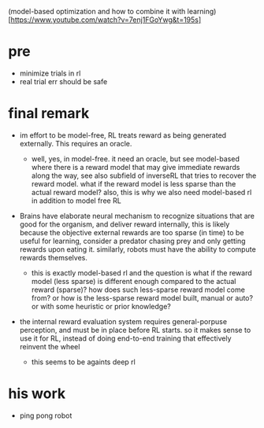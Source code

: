 (model-based optimization and how to combine it with learning)[https://www.youtube.com/watch?v=7enj1FGoYwg&t=195s]

# pre
* minimize trials in rl
* real trial err should be safe

# final remark
* im effort to be model-free, RL treats reward as being generated externally.
  This requires an oracle.
  * well, yes, in model-free. it need an oracle, but see model-based
  where there is a reward model that may give immediate rewards along the way,
  see also subfield of inverseRL that tries to recover the reward model.
  what if the reward model is less sparse than the actual reward model?
  also, this is why we also need model-based rl in addition to model free RL

* Brains have elaborate neural mechanism to recognize situations that are good for the organism, and deliver reward internally,
this is likely because the objective external rewards are too sparse (in time) to be useful for learning,
consider a predator chasing prey and only getting rewards upon eating it.
similarly, robots must have the ability to compute rewards themselves.
  * this is exactly model-based rl
  and the question is
  what if the reward model (less sparse) is different enough compared to the actual reward (sparse)?
  how does such less-sparse reward model come from? or how is the less-sparse reward model built, manual or auto?
  or with some heuristic or prior knowledge?

* the internal reward evaluation system requires general-porpuse perception, and
  must be in place before RL starts. so it makes sense to use it for RL,
  instead of doing end-to-end training that effectively reinvent the wheel
  * this seems to be againts deep rl

# his work
* ping pong robot
